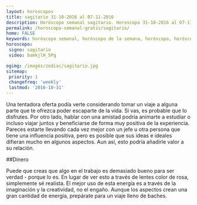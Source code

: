 ```yaml
---
layout: horoscopos
title: sagitario 31-10-2016 al 07-11-2016 
description: Horóscopo semanal sagitario. Horoscopo 31-10-2016 al 07-11-2016. Horoscopos univision gratis
permalink: /horoscopo-semanal-gratis/sagitario/
home: FALSE
keywords: horóscopo semanal, horóscopo de la semana, horóscopo, horóscopo gratis,horóscopos, horóscopo esperanza gracia, horoscopos sagitario la semana, horóscopos gratis, Tarot, Astrologia, Zodíaco, sagitario, horoscopo gratis
horoscopo:
 signo: sagitario
 video: bamkjlH_5Pg

ogimg: /images/zodiac/sagitario.jpg
sitemap:
 priority: 1
 changefreq: 'weekly'
 lastmod: '2016-10-31'
---
```



Una tentadora oferta podía verte considerando tomar un viaje a alguna parte que te ofrezca poder escaparte de la vida. Si vas, es probable que lo disfrutes. Por otro lado, hablar con una amistad podría animarte a estudiar o incluso viajar juntos y beneficiarse de forma muy positiva de la experiencia. Pareces estarte llevando cada vez mejor con un jefe u otra persona que tiene una influencia positiva, pero es posible que sus ideas e ideales difieran mucho en algunos aspectos. Aun así, esto podría añadirle valor a su relación.

##Dinero

Puede que creas que algo en el trabajo es demasiado bueno para ser verdad - porque lo es. En lugar de ver esto a través de lentes color de rosa, simplemente sé realista. El mejor uso de esta energía es a través de la imaginación y la creatividad, no el engaño. Aunque los aspectos crean una gran cantidad de energía, prepárate para un viaje lleno de baches.